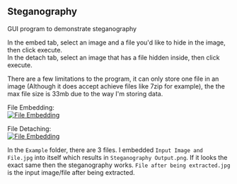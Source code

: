 ## Steganography
GUI program to demonstrate steganography 

In the embed tab, select an image and a file you'd like to hide in the image, then click execute.  
In the detach tab, select an image that has a file hidden inside, then click execute.
  
There are a few limitations to the program, it can only store one file in an image (Although it does accept achieve files like 7zip for example), the the max file size is 33mb due to the way I'm storing data.   

File Embedding:  
[![File Embedding][embed_small]][embed_large]  
  
File Detaching:  
[![File Embedding][detach_small]][detach_large]


In the `Example` folder, there are 3 files. I embedded `Input Image and File.jpg` into itself which results in `Steganography Output.png`. If it looks the exact same then the steganography works. `File after being extracted.jpg` is the input image/file after being extracted. 
 
 
[embed_large]: https://i.imgur.com/xrnJHgj.png
[detach_large]: https://i.imgur.com/coMZxT2.png
[embed_small]: https://i.imgur.com/BZsj9i7.png
[detach_small]: https://i.imgur.com/nPDBLZX.png
